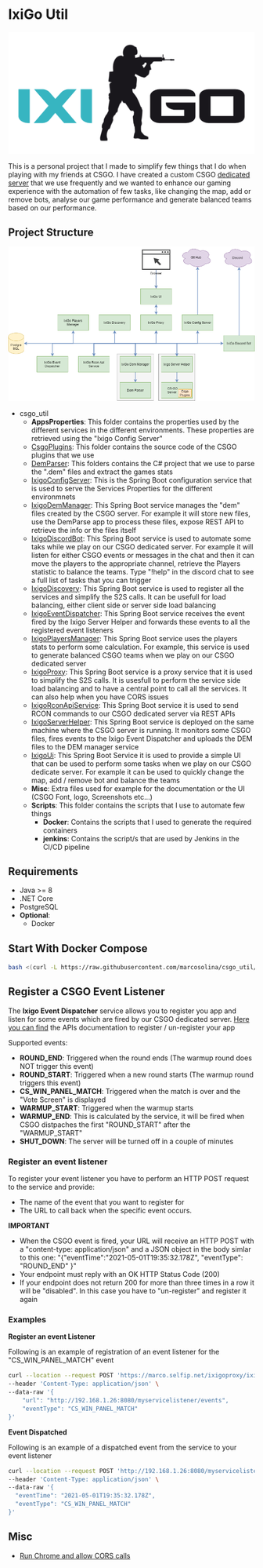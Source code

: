 # IxiGo Util

![Rcon UI](./misc/pictures/ixigo-logo.png)

This is a personal project that I made to simplify few things that I do when playing with my friends at CSGO. I have created a custom CSGO [dedicated server](https://github.com/marcosolina/ixi_go) that we use frequently and we wanted to enhance our gaming experience with the automation of few tasks, like changing the map, add or remove bots, analyse our game performance and generate balanced teams based on our performance.

## Project Structure

![Rcon UI](./misc/pictures/Services_Diagram2.png)

- csgo_util
  - **AppsProperties**: This folder contains the properties used by the different services in the different environments. These properties are retrieved using the "Ixigo Config Server"
  - [CsgoPlugins](./CsgoPlugins/): This folder contains the source code of the CSGO plugins that we use
  - [DemParser](./DemParser/): This folders contains the C# project that we use to parse the ".dem" files and extract the games stats
  - [IxigoConfigServer](./IxigoConfigServer/): This is the Spring Boot configuration service that is used to serve the Services Properties for the different environmnets
  - [IxigoDemManager](./IxigoDemManager): This Spring Boot service manages the "dem" files created by the CSGO server. For example it will store new files, use the DemParse app to process these files, expose REST API to retrieve the info or the files itself
  - [IxigoDiscordBot](./IxigoDiscordBot/): This Spring Boot service is used to automate some taks while we play on our CSGO dedicated server. For example it will listen for either CSGO events or messages in the chat and then it can move the players to the appropriate channel, retrieve the Players statistic to balance the teams. Type "!help" in the discord chat to see a full list of tasks that you can trigger
  - [IxigoDiscovery](./IxigoDiscovery/): This Spring Boot service is used to register all the services and simplify the S2S calls. It can be usefull for load balancing, either client side or server side load balancing
  - [IxigoEventDispatcher](./IxigoEventDispatcher/): This Spring Boot service receives the event fired by the Ixigo Server Helper and forwards these events to all the registered event listeners
  - [IxigoPlayersManager](./IxigoPlayersManager/): This Spring Boot service uses the players stats to perform some calculation. For example, this service is used to generate balanced CSGO teams when we play on our CSGO dedicated server
  - [IxigoProxy](./IxigoProxy/): This Spring Boot service is a proxy service that it is used to simplify the S2S calls. It is usesfull to perform the service side load balancing and to have a central point to call all the services. It can also help when you have CORS issues
  - [IxigoRconApiService](./IxigoRconApiService/): This Spring Boot service it is used to send RCON commands to our CSGO dedicated server via REST APIs
  - [IxigoServerHelper](./IxigoServerHelper/): This Spring Boot service is deployed on the same machine where the CSGO server is running. It monitors some CSGO files, fires events to the Ixigo Event Dispatcher and uploads the DEM files to the DEM manager service
  - [IxigoUi](./IxigoUi/): This Spring Boot Service it is used to provide a simple UI that can be used to perform some tasks when we play on our CSGO dedicate server. For example it can be used to quickly change the map, add / remove bot and balance the teams
  - **Misc**: Extra files used for example for the documentation or the UI (CSGO Font, logo, Screenshots etc...)
  - **Scripts**: This folder contains the scripts that I use to automate few things
    - **Docker**: Contains the scripts that I used to generate the required containers
    - **jenkins**: Contains the script/s that are used by Jenkins in the CI/CD pipeline

## Requirements

- Java >= 8
- .NET Core
- PostgreSQL
- **Optional**:
  - Docker

## Start With Docker Compose

~~~~bash
bash <(curl -L https://raw.githubusercontent.com/marcosolina/csgo_util/refactoring/Scripts/Docker/setup.sh)
~~~~

## Register a CSGO Event Listener

The **Ixigo Event Dispatcher** service allows you to register you app and listen for some events which are fired by our CSGO dedicated server. [Here you can find](https://marco.selfip.net/ixigoproxy/ixigo-event-dispatcher/eventsdispatcher/swagger-ui.html) the APIs documentation to register / un-register your app

Supported events:

- **ROUND_END**: Triggered when the round ends (The warmup round does NOT trigger this event)
- **ROUND_START**: Triggered when a new round starts (The warmup round triggers this event)
- **CS_WIN_PANEL_MATCH**: Triggered when the match is over and the "Vote Screen" is displayed
- **WARMUP_START**: Triggered when the warmup starts
- **WARMUP_END**: This is calculated by the service, it will be fired when CSGO distpaches the first "ROUND_START" after the "WARMUP_START"
- **SHUT_DOWN**: The server will be turned off in a couple of minutes

### Register an event listener

To register your event listener you have to perform an HTTP POST request to the service and provide:

- The name of the event that you want to register for
- The URL to call back when the specific event occurs.

**IMPORTANT**

- When the CSGO event is fired, your URL will receive an HTTP POST with a "content-type: application/json" and a JSON object in the body simlar to this one: "{"eventTime":"2021-05-01T19:35:32.178Z", "eventType": "ROUND_END" }"
- Your endpoint must reply with an OK HTTP Status Code (200)
- If your endpoint does not return 200 for more than three times in a row it will be "disabled". In this case you have to "un-register" and register it again

### **Examples**

**Register an event Listener**

Following is an example of registration of an event listener for the "CS_WIN_PANEL_MATCH" event

~~~~bash
curl --location --request POST 'https://marco.selfip.net/ixigoproxy/ixigo-event-dispatcher/eventsdispatcher/register' \
--header 'Content-Type: application/json' \
--data-raw '{
    "url": "http://192.168.1.26:8080/myservicelistener/events",
    "eventType": "CS_WIN_PANEL_MATCH"
}'
~~~~

**Event Dispatched**

Following is an example of a dispatched event from the service to your event listener

~~~~bash
curl --location --request POST 'http://192.168.1.26:8080/myservicelistener/events' \
--header 'Content-Type: application/json' \
--data-raw '{
  "eventTime": "2021-05-01T19:35:32.178Z",
  "eventType": "CS_WIN_PANEL_MATCH"
}'
~~~~

## Misc

- [Run Chrome and allow CORS calls](https://stackoverflow.com/questions/3102819/disable-same-origin-policy-in-chrome)
